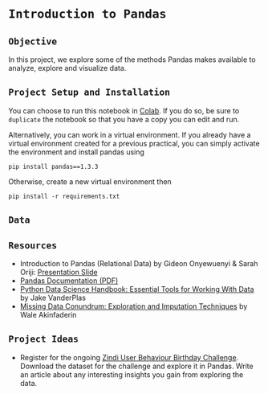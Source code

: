 
# `Introduction to Pandas`

## `Objective`

In this project, we explore some of the methods Pandas makes available to analyze, explore and visualize data.

## `Project Setup and Installation`
You can choose to run this notebook in [Colab](https://colab.research.google.com/drive/1BAJvL0KLAMw976RKi9qZ7ak8-9sv7Vft?usp=sharing). If you do so, be sure to `duplicate` the notebook so that you have a copy you can edit and run.

Alternatively, you can work in a virtual environment. If you already have a virtual environment created for a previous practical, you can simply activate the environment and install pandas using
```
pip install pandas==1.3.3
```
Otherwise, create a new virtual environment then 
```
pip install -r requirements.txt
```

## `Data`

## `Resources`
* Introduction to Pandas (Relational Data) by Gideon Onyewuenyi & Sarah Oriji: [Presentation Slide](https://docs.google.com/presentation/d/1sFl4uJkbGuYrkPwy88t3WQrEHKTqikJNptMk2wprTXM/edit?usp=sharing)
* [Pandas Documentation (PDF)](https://pandas.pydata.org/pandas-docs/stable/pandas.pdf)
* [Python Data Science Handbook: Essential Tools for Working With Data](https://jakevdp.github.io/PythonDataScienceHandbook/) by Jake VanderPlas
* [Missing Data Conundrum: Exploration and Imputation Techniques](https://medium.com/@WalePhenomenon/missing-data-conundrum-exploration-and-imputation-techniques-9f40abe0fd87) by Wale Akinfaderin


## `Project Ideas`
* Register for the ongoing [Zindi User Behaviour Birthday Challenge](https://zindi.africa/competitions/zindi-user-behaviour-birthday-challenge). Download the dataset for the challenge and explore it in Pandas. Write an article about any interesting insights you gain from exploring the data. 